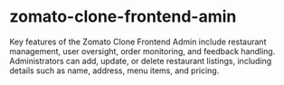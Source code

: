 # zomato-clone-frontend-amin
Key features of the Zomato Clone Frontend Admin include restaurant management, user oversight, order monitoring, and feedback handling. Administrators can add, update, or delete restaurant listings, including details such as name, address, menu items, and pricing. 
